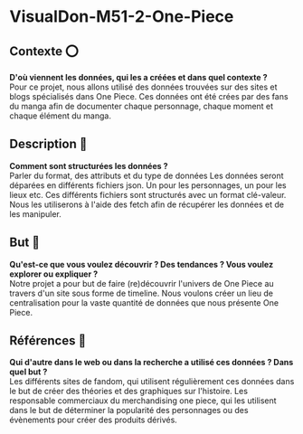 # VisualDon-M51-2-One-Piece 

## Contexte ⭕️

**D'où viennent les données, qui les a créées et dans quel contexte ?**\
Pour ce projet, nous allons utilisé des données trouvées sur des sites et blogs spécialisés dans One Piece. Ces données ont été crées par des fans du manga afin de documenter chaque personnage, chaque moment et chaque élément du manga.

## Description 📃

**Comment sont structurées les données ?**\
Parler du format, des attributs et du type de données
Les données seront déparées en différents fichiers json. Un pour les personnages, un pour les lieux etc. Ces différents fichiers sont structurés avec un format clé-valeur. Nous les utiliserons à l'aide des fetch afin de récupérer les données et de les manipuler.

## But 🎯

**Qu'est-ce que vous voulez découvrir ? Des tendances ? Vous voulez explorer ou expliquer ?**\
Notre projet a pour but de faire (re)découvrir l'univers de One Piece au travers d'un site sous forme de timeline. Nous voulons créer un lieu de centralisation pour la vaste quantité de données que nous présente One Piece.

## Références 🔗

**Qui d'autre dans le web ou dans la recherche a utilisé ces données ? Dans quel but ?**\
Les différents sites de fandom, qui utilisent régulièrement ces données dans le but de créer des théories et des graphiques sur l'histoire. Les responsable commerciaux du merchandising one piece, qui les utilisent dans le  but de déterminer la popularité des personnages ou des évènements pour créer des produits dérivés.
